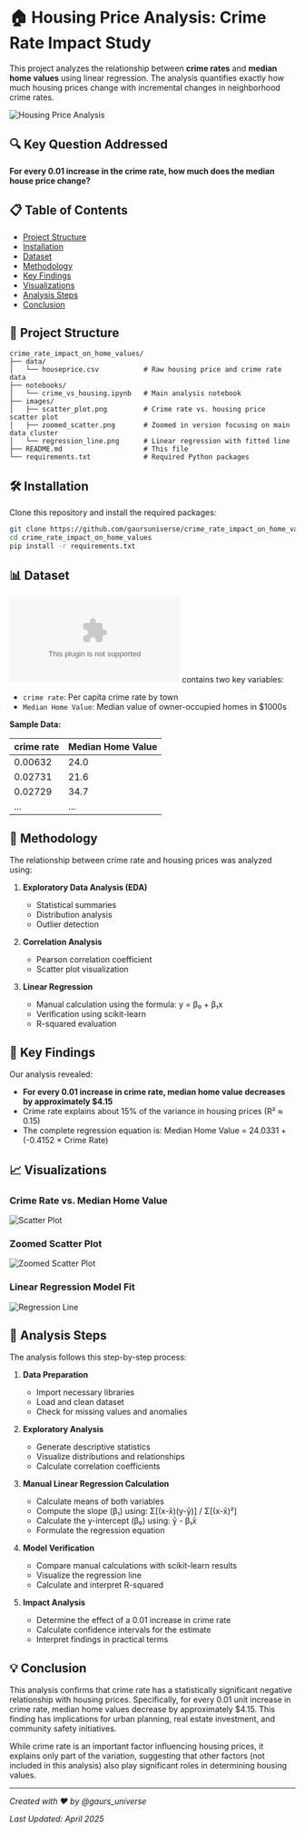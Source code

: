 # 🏠 Housing Price Analysis: Crime Rate Impact Study

This project analyzes the relationship between **crime rates** and **median home values** using linear regression. The analysis quantifies exactly how much housing prices change with incremental changes in neighborhood crime rates.

![Housing Price Analysis](https://sandbox.zenodo.org/records/200488/files/house_crime.jpg?download=1)

## 🔍 Key Question Addressed

**For every 0.01 increase in the crime rate, how much does the median house price change?**

## 📋 Table of Contents

- [Project Structure](#project-structure)
- [Installation](#installation)
- [Dataset](#dataset)
- [Methodology](#methodology)
- [Key Findings](#key-findings)
- [Visualizations](#visualizations)
- [Analysis Steps](#analysis-steps)
- [Conclusion](#conclusion)

## 📁 Project Structure

```
crime_rate_impact_on_home_values/
├── data/
│   └── houseprice.csv           # Raw housing price and crime rate data
├── notebooks/
│   └── crime_vs_housing.ipynb   # Main analysis notebook
├── images/
│   ├── scatter_plot.png         # Crime rate vs. housing price scatter plot
│   ├── zoomed_scatter.png       # Zoomed in version focusing on main data cluster
│   └── regression_line.png      # Linear regression with fitted line
├── README.md                    # This file
└── requirements.txt             # Required Python packages
```

## 🛠️ Installation

Clone this repository and install the required packages:

```bash
git clone https://github.com/gaursuniverse/crime_rate_impact_on_home_values.git
cd crime_rate_impact_on_home_values
pip install -r requirements.txt
```

## 📊 Dataset

![Houseprice Dataset](https://sandbox.zenodo.org/records/200480/files/houseprice.csv?download=1) contains two key variables:
- `crime rate`: Per capita crime rate by town
- `Median Home Value`: Median value of owner-occupied homes in $1000s

**Sample Data:**

| crime rate | Median Home Value |
|------------|-------------------|
| 0.00632    | 24.0              |
| 0.02731    | 21.6              |
| 0.02729    | 34.7              |
| ...        | ...               |

## 🧮 Methodology

The relationship between crime rate and housing prices was analyzed using:

1. **Exploratory Data Analysis (EDA)**
   - Statistical summaries
   - Distribution analysis
   - Outlier detection

2. **Correlation Analysis**
   - Pearson correlation coefficient
   - Scatter plot visualization

3. **Linear Regression**
   - Manual calculation using the formula: y = β₀ + β₁x
   - Verification using scikit-learn
   - R-squared evaluation

## 🔑 Key Findings

Our analysis revealed:

- **For every 0.01 increase in crime rate, median home value decreases by approximately $4.15**
- Crime rate explains about 15% of the variance in housing prices (R² ≈ 0.15)
- The complete regression equation is: Median Home Value = 24.0331 + (-0.4152 × Crime Rate)

## 📈 Visualizations

### Crime Rate vs. Median Home Value
![Scatter Plot](https://sandbox.zenodo.org/records/200484/files/scatter_plot.png?download=1)

### Zoomed Scatter Plot
![Zoomed Scatter Plot](https://sandbox.zenodo.org/records/200484/files/zoomed_scatter.png?download=1)

### Linear Regression Model Fit
![Regression Line](https://sandbox.zenodo.org/records/200484/files/regression_line.png?download=1)

## 📝 Analysis Steps

The analysis follows this step-by-step process:

1. **Data Preparation**
   - Import necessary libraries
   - Load and clean dataset
   - Check for missing values and anomalies

2. **Exploratory Analysis**
   - Generate descriptive statistics
   - Visualize distributions and relationships
   - Calculate correlation coefficients

3. **Manual Linear Regression Calculation**
   - Calculate means of both variables
   - Compute the slope (β₁) using: Σ[(x-x̄)(y-ȳ)] / Σ[(x-x̄)²]
   - Calculate the y-intercept (β₀) using: ȳ - β₁x̄
   - Formulate the regression equation

4. **Model Verification**
   - Compare manual calculations with scikit-learn results
   - Visualize the regression line
   - Calculate and interpret R-squared

5. **Impact Analysis**
   - Determine the effect of a 0.01 increase in crime rate
   - Calculate confidence intervals for the estimate
   - Interpret findings in practical terms

## 💡 Conclusion

This analysis confirms that crime rate has a statistically significant negative relationship with housing prices. Specifically, for every 0.01 unit increase in crime rate, median home values decrease by approximately $4.15. This finding has implications for urban planning, real estate investment, and community safety initiatives.

While crime rate is an important factor influencing housing prices, it explains only part of the variation, suggesting that other factors (not included in this analysis) also play significant roles in determining housing values.


---

*Created with ❤️ by @gaurs_universe*

*Last Updated: April 2025*